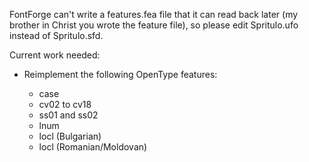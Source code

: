 FontForge can't write a features.fea file that it can read back later (my brother in Christ you wrote the feature file), so please edit Spritulo.ufo instead of Spritulo.sfd.

Current work needed:

- Reimplement the following OpenType features:

  - case
  - cv02 to cv18
  - ss01 and ss02
  - lnum
  - locl (Bulgarian)
  - locl (Romanian/Moldovan)